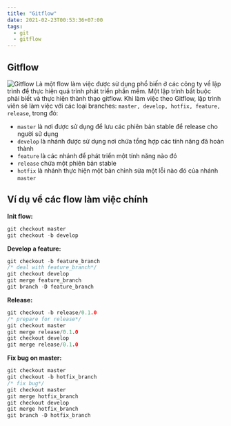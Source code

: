 ```yaml
---
title: "Gitflow"
date: 2021-02-23T00:53:36+07:00
tags:
  - git
  - gitflow
---
```

## Gitflow
![Gitflow](https://wac-cdn.atlassian.com/dam/jcr:61ccc620-5249-4338-be66-94d563f2843c/05%20(2).svg?cdnVersion=1476)
Là một flow làm việc được sử dụng phổ biến ở các công ty về lập trình để thực hiện quá trình phát triển phần mềm. Một lập trình bắt buộc phải biết và thực hiện thành thạo gitflow. Khi làm việc theo Gitflow, lập trình viên sẽ làm việc với các loại branches: `master, develop, hotfix, feature, release`, trong đó:
- `master` là nơi được sử dụng để lưu các phiên bản stable để release cho người sử dụng
- `develop` là nhánh được sử dụng nơi chứa tổng hợp các tính năng đã hoàn thành
- `feature` là các nhánh để phát triển một tính năng nào đó
- `release` chứa một phiên bản stable
- `hotfix` là nhánh thực hiện một bản chỉnh sửa một lỗi nào đó của nhánh `master`
## Ví dụ về các flow làm việc chính

**Init flow:**
```c++
git checkout master
git checkout -b develop
```
**Develop a feature:**
```c++
git checkout -b feature_branch
/* deal with feature_branch*/
git checkout develop
git merge feature_branch
git branch -D feature_branch
```
**Release:**
```c++
git checkout -b release/0.1.0
/* prepare for release*/
git checkout master
git merge release/0.1.0
git checkout develop
git merge release/0.1.0
```
**Fix bug on master:**
```c++
git checkout master
git checkout -b hotfix_branch
/* fix bug*/
git checkout master
git merge hotfix_branch
git checkout develop
git merge hotfix_branch
git branch -D hotfix_branch
```